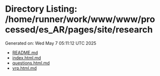 # Directory Listing: /home/runner/work/www/www/processed/es_AR/pages/site/research
Generated on: Wed May  7 05:11:12 UTC 2025

- [README.md](README.md)
- [index.html.md](index.html.md)
- [questions.html.md](questions.html.md)
- [vrp.html.md](vrp.html.md)
